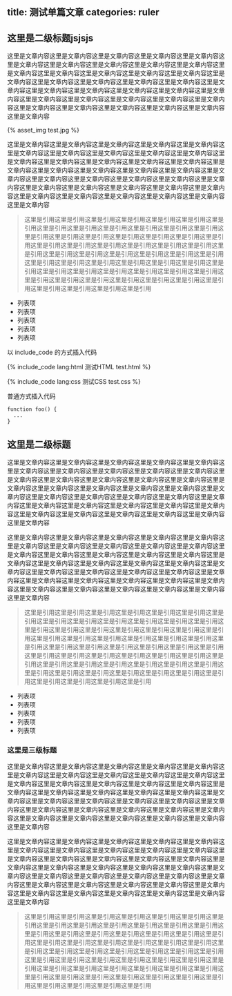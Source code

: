 title: 测试单篇文章
categories: ruler
---

## 这里是二级标题jsjsjs

这里是文章内容这里是文章内容这里是文章内容这里是文章内容这里是文章内容这里是文章内容这里是文章内容这里是文章内容这里是文章内容这里是文章内容这里是文章内容这里是文章内容这里是文章内容这里是文章内容这里是文章内容这里是文章内容这里是文章内容这里是文章内容这里是文章内容这里是文章内容这里是文章内容这里是文章内容这里是文章内容这里是文章内容这里是文章内容这里是文章内容这里是文章内容这里是文章内容这里是文章内容这里是文章内容这里是文章内容这里是文章内容这里是文章内容这里是文章内容这里是文章内容这里是文章内容这里是文章内容

{% asset_img test.jpg %}

这里是文章内容这里是文章内容这里是文章内容这里是文章内容这里是文章内容这里是文章内容这里是文章内容这里是文章内容这里是文章内容这里是文章内容这里是文章内容这里是文章内容这里是文章内容这里是文章内容这里是文章内容这里是文章内容这里是文章内容这里是文章内容这里是文章内容这里是文章内容这里是文章内容这里是文章内容这里是文章内容这里是文章内容这里是文章内容这里是文章内容这里是文章内容这里是文章内容这里是文章内容这里是文章内容这里是文章内容这里是文章内容这里是文章内容这里是文章内容这里是文章内容这里是文章内容这里是文章内容

> 这里是引用这里是引用这里是引用这里是引用这里是引用这里是引用这里是引用这里是引用这里是引用这里是引用这里是引用这里是引用这里是引用这里是引用这里是引用这里是引用这里是引用这里是引用这里是引用这里是引用这里是引用这里是引用这里是引用这里是引用这里是引用这里是引用这里是引用这里是引用这里是引用这里是引用这里是引用这里是引用这里是引用这里是引用这里是引用这里是引用这里是引用这里是引用这里是引用这里是引用这里是引用这里是引用这里是引用这里是引用这里是引用这里是引用这里是引用这里是引用这里是引用这里是引用这里是引用这里是引用这里是引用这里是引用这里是引用这里是引用这里是引用

- 列表项
- 列表项
- 列表项
- 列表项
- 列表项

以 include_code 的方式插入代码

{% include_code lang:html 测试HTML test.html %}

{% include_code lang:css 测试CSS test.css %}

普通方式插入代码

```
function foo() {
  ...
}
```

## 这里是二级标题

这里是文章内容这里是文章内容这里是文章内容这里是文章内容这里是文章内容这里是文章内容这里是文章内容这里是文章内容这里是文章内容这里是文章内容这里是文章内容这里是文章内容这里是文章内容这里是文章内容这里是文章内容这里是文章内容这里是文章内容这里是文章内容这里是文章内容这里是文章内容这里是文章内容这里是文章内容这里是文章内容这里是文章内容这里是文章内容这里是文章内容这里是文章内容这里是文章内容这里是文章内容这里是文章内容这里是文章内容这里是文章内容这里是文章内容这里是文章内容这里是文章内容这里是文章内容这里是文章内容

这里是文章内容这里是文章内容这里是文章内容这里是文章内容这里是文章内容这里是文章内容这里是文章内容这里是文章内容这里是文章内容这里是文章内容这里是文章内容这里是文章内容这里是文章内容这里是文章内容这里是文章内容这里是文章内容这里是文章内容这里是文章内容这里是文章内容这里是文章内容这里是文章内容这里是文章内容这里是文章内容这里是文章内容这里是文章内容这里是文章内容这里是文章内容这里是文章内容这里是文章内容这里是文章内容这里是文章内容这里是文章内容这里是文章内容这里是文章内容这里是文章内容这里是文章内容这里是文章内容

> 这里是引用这里是引用这里是引用这里是引用这里是引用这里是引用这里是引用这里是引用这里是引用这里是引用这里是引用这里是引用这里是引用这里是引用这里是引用这里是引用这里是引用这里是引用这里是引用这里是引用这里是引用这里是引用这里是引用这里是引用这里是引用这里是引用这里是引用这里是引用这里是引用这里是引用这里是引用这里是引用这里是引用这里是引用这里是引用这里是引用这里是引用这里是引用这里是引用这里是引用这里是引用这里是引用这里是引用这里是引用这里是引用这里是引用这里是引用这里是引用这里是引用这里是引用这里是引用这里是引用这里是引用这里是引用这里是引用这里是引用这里是引用

- 列表项
- 列表项
- 列表项
- 列表项
- 列表项

### 这里是三级标题

这里是文章内容这里是文章内容这里是文章内容这里是文章内容这里是文章内容这里是文章内容这里是文章内容这里是文章内容这里是文章内容这里是文章内容这里是文章内容这里是文章内容这里是文章内容这里是文章内容这里是文章内容这里是文章内容这里是文章内容这里是文章内容这里是文章内容这里是文章内容这里是文章内容这里是文章内容这里是文章内容这里是文章内容这里是文章内容这里是文章内容这里是文章内容这里是文章内容这里是文章内容这里是文章内容这里是文章内容这里是文章内容这里是文章内容这里是文章内容这里是文章内容这里是文章内容这里是文章内容

这里是文章内容这里是文章内容这里是文章内容这里是文章内容这里是文章内容这里是文章内容这里是文章内容这里是文章内容这里是文章内容这里是文章内容这里是文章内容这里是文章内容这里是文章内容这里是文章内容这里是文章内容这里是文章内容这里是文章内容这里是文章内容这里是文章内容这里是文章内容这里是文章内容这里是文章内容这里是文章内容这里是文章内容这里是文章内容这里是文章内容这里是文章内容这里是文章内容这里是文章内容这里是文章内容这里是文章内容这里是文章内容这里是文章内容这里是文章内容这里是文章内容这里是文章内容这里是文章内容

> 这里是引用这里是引用这里是引用这里是引用这里是引用这里是引用这里是引用这里是引用这里是引用这里是引用这里是引用这里是引用这里是引用这里是引用这里是引用这里是引用这里是引用这里是引用这里是引用这里是引用这里是引用这里是引用这里是引用这里是引用这里是引用这里是引用这里是引用这里是引用这里是引用这里是引用这里是引用这里是引用这里是引用这里是引用这里是引用这里是引用这里是引用这里是引用这里是引用这里是引用这里是引用这里是引用这里是引用这里是引用这里是引用这里是引用这里是引用这里是引用这里是引用这里是引用这里是引用这里是引用这里是引用这里是引用这里是引用这里是引用这里是引用